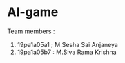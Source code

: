 # AI-game 
Team members : 
1) 19pa1a05a1 ; M.Sesha Sai Anjaneya
2) 19pa1a05b7 : M.Siva Rama Krishna  



